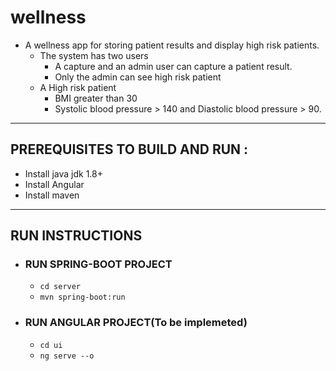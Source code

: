 # wellness
* A wellness app for storing patient results and display high risk patients.
  * The system has two users
    * A capture and an admin user can capture a patient result.
    * Only the admin can see high risk patient
  * A High risk patient
    * BMI greater than 30
    * Systolic blood pressure > 140 and Diastolic blood pressure > 90.
***

## PREREQUISITES TO BUILD AND RUN :
* Install java jdk 1.8+
* Install Angular
* Install maven

***

## RUN INSTRUCTIONS
* ### RUN SPRING-BOOT PROJECT
  * `cd server`
  * `mvn spring-boot:run`
* ### RUN ANGULAR PROJECT(To be implemeted)
  * `cd ui`
  * `ng serve --o`
